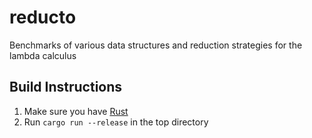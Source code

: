 # reducto
Benchmarks of various data structures and reduction strategies for the lambda calculus

## Build Instructions

1. Make sure you have [Rust](https://www.rust-lang.org/)
2. Run `cargo run --release` in the top directory
